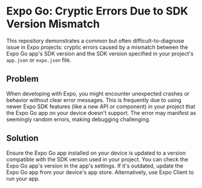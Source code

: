 # Expo Go: Cryptic Errors Due to SDK Version Mismatch

This repository demonstrates a common but often difficult-to-diagnose issue in Expo projects: cryptic errors caused by a mismatch between the Expo Go app's SDK version and the SDK version specified in your project's `app.json` or `expo.json` file.

## Problem

When developing with Expo, you might encounter unexpected crashes or behavior without clear error messages.  This is frequently due to using newer Expo SDK features (like a new API or component) in your project that the Expo Go app on your device doesn't support. The error may manifest as seemingly random errors, making debugging challenging.

## Solution

Ensure the Expo Go app installed on your device is updated to a version compatible with the SDK version used in your project.  You can check the Expo Go app's version in the app's settings.  If it's outdated, update the Expo Go app from your device's app store. Alternatively, use Expo Client to run your app.